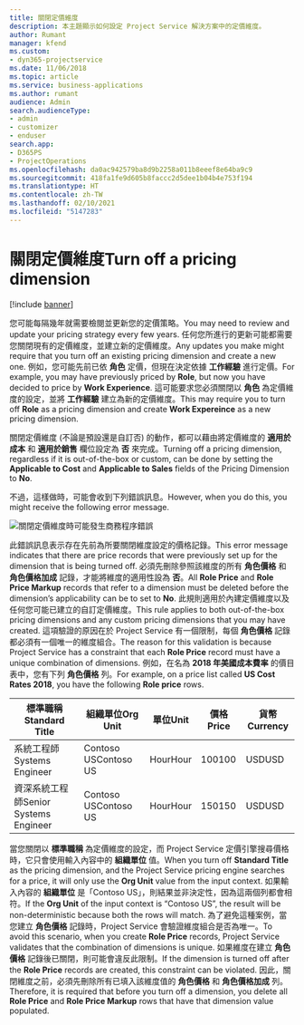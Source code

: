 ```yaml
---
title: 關閉定價維度
description: 本主題顯示如何設定 Project Service 解決方案中的定價維度。
author: Rumant
manager: kfend
ms.custom:
- dyn365-projectservice
ms.date: 11/06/2018
ms.topic: article
ms.service: business-applications
ms.author: rumant
audience: Admin
search.audienceType:
- admin
- customizer
- enduser
search.app:
- D365PS
- ProjectOperations
ms.openlocfilehash: da0ac942579ba8d9b2258a011b8eeef8e64ba9c9
ms.sourcegitcommit: 418fa1fe9d605b8faccc2d5dee1b04b4e753f194
ms.translationtype: HT
ms.contentlocale: zh-TW
ms.lasthandoff: 02/10/2021
ms.locfileid: "5147283"
---
```

# <a name="turn-off-a-pricing-dimension"></a><span data-ttu-id="e6a25-103">關閉定價維度</span><span class="sxs-lookup"><span data-stu-id="e6a25-103">Turn off a pricing dimension</span></span>

[!include [banner](../includes/psa-now-project-operations.md)]

<span data-ttu-id="e6a25-104">您可能每隔幾年就需要檢閱並更新您的定價策略。</span><span class="sxs-lookup"><span data-stu-id="e6a25-104">You may need to review and update your pricing strategy every few years.</span></span> <span data-ttu-id="e6a25-105">任何您所進行的更新可能都需要您關閉現有的定價維度，並建立新的定價維度。</span><span class="sxs-lookup"><span data-stu-id="e6a25-105">Any updates you make might require that you turn off an existing pricing dimension and create a new one.</span></span> <span data-ttu-id="e6a25-106">例如，您可能先前已依 **角色** 定價，但現在決定依據 **工作經驗** 進行定價。</span><span class="sxs-lookup"><span data-stu-id="e6a25-106">For example, you may have previously priced by **Role**, but now you have decided to price by **Work Experience**.</span></span> <span data-ttu-id="e6a25-107">這可能要求您必須關閉以 **角色** 為定價維度的設定，並將 **工作經驗** 建立為新的定價維度。</span><span class="sxs-lookup"><span data-stu-id="e6a25-107">This may require you to turn off **Role** as a pricing dimension and create **Work Expereince** as a new pricing dimension.</span></span> 

<span data-ttu-id="e6a25-108">關閉定價維度 (不論是預設還是自訂否) 的動作，都可以藉由將定價維度的 **適用於成本** 和 **適用於銷售** 欄位設定為 **否** 來完成。</span><span class="sxs-lookup"><span data-stu-id="e6a25-108">Turning off a pricing dimension, regardless if it is out-of-the-box or custom, can be done by setting the **Applicable to Cost** and **Applicable to Sales** fields of the Pricing Dimension to **No**.</span></span>

<span data-ttu-id="e6a25-109">不過，這樣做時，可能會收到下列錯誤訊息。</span><span class="sxs-lookup"><span data-stu-id="e6a25-109">However, when you do this, you might receive the following error message.</span></span>

![關閉定價維度時可能發生商務程序錯誤](media/Business-Process-Error.png)


<span data-ttu-id="e6a25-111">此錯誤訊息表示存在先前為所要關閉維度設定的價格記錄。</span><span class="sxs-lookup"><span data-stu-id="e6a25-111">This error message indicates that there are price records that were previously set up for the dimension that is being turned off.</span></span> <span data-ttu-id="e6a25-112">必須先刪除參照該維度的所有 **角色價格** 和 **角色價格加成** 記錄，才能將維度的適用性設為 **否**。</span><span class="sxs-lookup"><span data-stu-id="e6a25-112">All **Role Price** and **Role Price Markup** records that refer to a dimension must be deleted before the dimension’s applicability can be to set to **No**.</span></span> <span data-ttu-id="e6a25-113">此規則適用於內建定價維度以及任何您可能已建立的自訂定價維度。</span><span class="sxs-lookup"><span data-stu-id="e6a25-113">This rule applies to both out-of-the-box pricing dimensions and any custom pricing dimensions that you may have created.</span></span> <span data-ttu-id="e6a25-114">這項驗證的原因在於 Project Service 有一個限制，每個 **角色價格** 記錄都必須有一個唯一的維度組合。</span><span class="sxs-lookup"><span data-stu-id="e6a25-114">The reason for this validation is because Project Service has a constraint that each **Role Price** record must have a unique combination of dimensions.</span></span> <span data-ttu-id="e6a25-115">例如，在名為 **2018 年美國成本費率** 的價目表中，您有下列 **角色價格** 列。</span><span class="sxs-lookup"><span data-stu-id="e6a25-115">For example, on a price list called **US Cost Rates 2018**, you have the following **Role price** rows.</span></span> 

| <span data-ttu-id="e6a25-116">標準職稱</span><span class="sxs-lookup"><span data-stu-id="e6a25-116">Standard Title</span></span>         | <span data-ttu-id="e6a25-117">組織單位</span><span class="sxs-lookup"><span data-stu-id="e6a25-117">Org Unit</span></span>    |<span data-ttu-id="e6a25-118">單位</span><span class="sxs-lookup"><span data-stu-id="e6a25-118">Unit</span></span>   |<span data-ttu-id="e6a25-119">價格</span><span class="sxs-lookup"><span data-stu-id="e6a25-119">Price</span></span>  |<span data-ttu-id="e6a25-120">貨幣</span><span class="sxs-lookup"><span data-stu-id="e6a25-120">Currency</span></span>  |
| -----------------------|-------------|-------|-------|----------|
| <span data-ttu-id="e6a25-121">系統工程師</span><span class="sxs-lookup"><span data-stu-id="e6a25-121">Systems Engineer</span></span>|<span data-ttu-id="e6a25-122">Contoso US</span><span class="sxs-lookup"><span data-stu-id="e6a25-122">Contoso US</span></span>|<span data-ttu-id="e6a25-123">Hour</span><span class="sxs-lookup"><span data-stu-id="e6a25-123">Hour</span></span>| <span data-ttu-id="e6a25-124">100</span><span class="sxs-lookup"><span data-stu-id="e6a25-124">100</span></span>|<span data-ttu-id="e6a25-125">USD</span><span class="sxs-lookup"><span data-stu-id="e6a25-125">USD</span></span>|
| <span data-ttu-id="e6a25-126">資深系統工程師</span><span class="sxs-lookup"><span data-stu-id="e6a25-126">Senior Systems Engineer</span></span>|<span data-ttu-id="e6a25-127">Contoso US</span><span class="sxs-lookup"><span data-stu-id="e6a25-127">Contoso US</span></span>|<span data-ttu-id="e6a25-128">Hour</span><span class="sxs-lookup"><span data-stu-id="e6a25-128">Hour</span></span>| <span data-ttu-id="e6a25-129">150</span><span class="sxs-lookup"><span data-stu-id="e6a25-129">150</span></span>| <span data-ttu-id="e6a25-130">USD</span><span class="sxs-lookup"><span data-stu-id="e6a25-130">USD</span></span>|


<span data-ttu-id="e6a25-131">當您關閉以 **標準職稱** 為定價維度的設定，而 Project Service 定價引擎搜尋價格時，它只會使用輸入內容中的 **組織單位** 值。</span><span class="sxs-lookup"><span data-stu-id="e6a25-131">When you turn off **Standard Title** as the pricing dimension, and the Project Service pricing engine searches for a price, it will only use the **Org Unit** value from the input context.</span></span> <span data-ttu-id="e6a25-132">如果輸入內容的 **組織單位** 是「Contoso US」，則結果並非決定性，因為這兩個列都會相符。</span><span class="sxs-lookup"><span data-stu-id="e6a25-132">If the **Org Unit** of the input context is “Contoso US”, the result will be non-deterministic because both the rows will match.</span></span> <span data-ttu-id="e6a25-133">為了避免這種案例，當您建立 **角色價格** 記錄時，Project Service 會驗證維度組合是否為唯一。</span><span class="sxs-lookup"><span data-stu-id="e6a25-133">To avoid this scenario, when you create **Role Price** records, Project Service validates that the combination of dimensions is unique.</span></span> <span data-ttu-id="e6a25-134">如果維度在建立 **角色價格** 記錄後已關閉，則可能會違反此限制。</span><span class="sxs-lookup"><span data-stu-id="e6a25-134">If the dimension is turned off after the **Role Price** records are created, this constraint can be violated.</span></span> <span data-ttu-id="e6a25-135">因此，關閉維度之前，必須先刪除所有已填入該維度值的 **角色價格** 和 **角色價格加成** 列。</span><span class="sxs-lookup"><span data-stu-id="e6a25-135">Therefore, it is required that before you turn off a dimension, you delete all **Role Price** and **Role Price Markup** rows that have that dimension value populated.</span></span>

